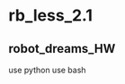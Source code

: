 # rb_less_2.1
robot_dreams_HW
---------------------------------------------------------------------------------
use python
use bash
